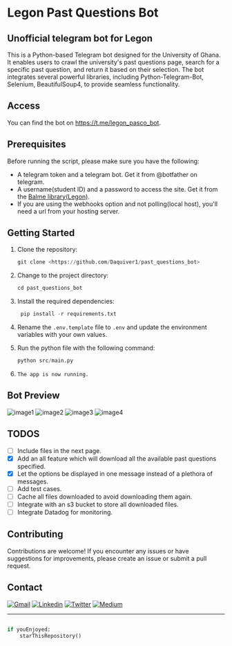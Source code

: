 # Legon Past Questions Bot

## Unofficial telegram bot for Legon

This is a Python-based Telegram bot designed for the University of Ghana. It enables users to crawl the university's past questions page, search for a specific past question, and return it based on their selection. The bot integrates several powerful libraries, including Python-Telegram-Bot, Selenium, BeautifulSoup4, to provide seamless functionality.

## Access

You can find the bot on <https://t.me/legon_pasco_bot>.

## Prerequisites

Before running the script, please make sure you have the following:

* A telegram token and a telegram bot. Get it from @botfather on telegram.
* A username(student ID) and a password to access the site. Get it from the [Balme library(Legon)](https://balme.ug.edu.gh/index.php/services/past-exam-papers-access-registration).
* If you are using the webhooks option and not polling(local host), you'll need a url from your hosting server.

## Getting Started

1. Clone the repository:

    ```python
    git clone <https://github.com/Daquiver1/past_questions_bot>
    ```

2. Change to the project directory:

    ```python
    cd past_questions_bot
    ```

3. Install the required dependencies:

   ```python
    pip install -r requirements.txt
    ```

4. Rename the `.env.template` file to `.env` and update the environment variables with your own values.

5. Run the python file with the following command:

    ```python
    python src/main.py
    ```

6. `The app is now running.`

## Bot Preview

![image1](images/1.jpg)
![image2](images/2.jpg)
![image3](images/3.jpg)
![image4](images/4.jpg)

## TODOS

* [ ] Include files in the next page.
* [X] Add an all feature which will download all the available past questions specified.
* [X] Let the options be displayed in one message instead of a plethora of messages.
* [ ] Add test cases.
* [ ] Cache all files downloaded to avoid downloading them again.
* [ ] Integrate with an s3 bucket to store all downloaded files.
* [ ] Integrate Datadog for monitoring.

## Contributing

Contributions are welcome! If you encounter any issues or have suggestions for improvements, please create an issue or submit a pull request.

## Contact

[![Gmail](https://img.shields.io/badge/Gmail-Mail-red.svg?logo=gmail&logoColor=white)](mailto:cabrokwa11@gmail.com)
[![Linkedin](https://img.shields.io/badge/Linkedin-follow-blue.svg?logo=linkedin&logoColor=white)](https://www.linkedin.com/in/daquiver/)
[![Twitter](https://img.shields.io/badge/Twitter-follow-blue.svg?logo=twitter&logoColor=white)](https://twitter.com/daquiver1) [![Medium](https://img.shields.io/badge/Medium-follow-black.svg?logo=medium&logoColor=white)](https://daquiver.medium.com)

---------

```python

if youEnjoyed:
    starThisRepository()

```
